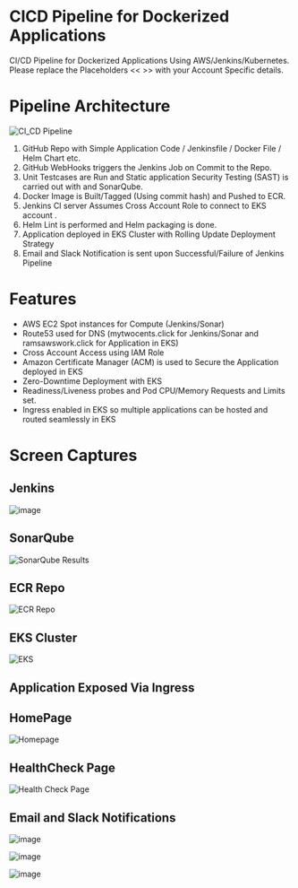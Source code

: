 # CICD Pipeline for Dockerized Applications

CI/CD Pipeline for Dockerized Applications Using AWS/Jenkins/Kubernetes. Please replace the Placeholders << >> with your Account Specific details.


# Pipeline Architecture

![CI_CD Pipeline](https://user-images.githubusercontent.com/66190700/162048132-e232e877-0fcc-45f8-81a2-23b5941f98fd.PNG)

1. GitHub Repo with Simple Application Code / Jenkinsfile / Docker File / Helm Chart etc.
2. GitHub WebHooks triggers the Jenkins Job on Commit to the Repo.
3. Unit Testcases are Run and Static application Security Testing (SAST) is carried out with and SonarQube.
4. Docker Image is Built/Tagged (Using commit hash) and Pushed to ECR.
5. Jenkins CI server Assumes Cross Account Role to connect to EKS account .
6. Helm Lint is performed and Helm packaging is done. 
7. Application deployed in EKS Cluster with Rolling Update Deployment Strategy 
8. Email and Slack Notification is sent upon Successful/Failure of Jenkins Pipeline


# Features

- AWS EC2 Spot instances for Compute (Jenkins/Sonar)
- Route53 used for DNS (mytwocents.click for Jenkins/Sonar and ramsawswork.click for Application in EKS)
- Cross Account Access using IAM Role
- Amazon Certificate Manager (ACM) is used to Secure the Application deployed in EKS
- Zero-Downtime Deployment with EKS
- Readiness/Liveness probes and Pod CPU/Memory Requests and Limits set.
- Ingress enabled in EKS so multiple applications can be hosted and routed seamlessly in EKS

# Screen Captures

## Jenkins

![image](https://user-images.githubusercontent.com/66190700/162051139-98b58295-ea0a-4229-9ee3-73fd73e8c430.png)

## SonarQube

![SonarQube Results](https://user-images.githubusercontent.com/66190700/162048792-d9f6fb6a-8a16-4804-b3ce-e312f024a6ce.PNG)

## ECR Repo

![ECR Repo](https://user-images.githubusercontent.com/66190700/162049118-0542b182-f72a-4b82-9b54-5b0a7d32820c.PNG)

## EKS Cluster

![EKS](https://user-images.githubusercontent.com/66190700/162049373-781004bb-ac70-4f51-acb0-c30d4b28b209.png)

## Application Exposed Via Ingress

## HomePage

![Homepage](https://user-images.githubusercontent.com/66190700/162049519-9a0da4ef-e336-4780-a14e-76b7100574e4.png)

## HealthCheck Page

![Health Check Page](https://user-images.githubusercontent.com/66190700/162049582-344f7f14-8e1c-4e7b-86f5-e28e5bbee16c.png)

## Email and Slack Notifications

![image](https://user-images.githubusercontent.com/66190700/162050482-8f2fd29b-8c71-4395-9503-7cedcfbeed08.png)

![image](https://user-images.githubusercontent.com/66190700/162050512-1f2548bc-82bb-4b6a-b440-4d277aeaf08f.png)

![image](https://user-images.githubusercontent.com/66190700/162050533-b2a246e3-f8df-4e85-a1bf-d377d62f2b34.png)







